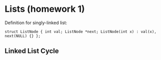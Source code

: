 # Lists (homework 1)

Definition for singly-linked list:

` struct ListNode {
     int val;
     ListNode *next;
     ListNode(int x) : val(x), next(NULL) {}
 }; `

## Linked List Cycle

